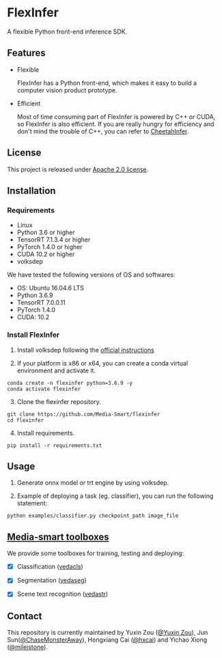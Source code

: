 # FlexInfer
A flexible Python front-end inference SDK.

## Features
- Flexible
  
  FlexInfer has a Python front-end, which makes it easy to build a computer vision product prototype.

- Efficient
  
  Most of time consuming part of FlexInfer is powered by C++ or CUDA, so FlexInfer is also efficient. If you are really hungry for efficiency and don't mind the trouble of C++, you can refer to [CheetahInfer](https://github.com/Media-Smart/cheetahinfer).

## License
This project is released under [Apache 2.0 license](https://github.com/Media-Smart/flexinfer/blob/master/LICENSE).

## Installation
### Requirements

- Linux
- Python 3.6 or higher
- TensorRT 7.1.3.4 or higher
- PyTorch 1.4.0 or higher
- CUDA 10.2 or higher
- volksdep

We have tested the following versions of OS and softwares:

- OS: Ubuntu 16.04.6 LTS
- Python 3.6.9
- TensorRT 7.0.0.11
- PyTorch 1.4.0
- CUDA: 10.2

### Install FlexInfer

1. Install volksdep following the [official instructions](https://github.com/Media-Smart/volksdep)

2. If your platform is x86 or x64, you can create a conda virtual environment and activate it.

  ```shell
  conda create -n flexinfer python=3.6.9 -y
  conda activate flexinfer
  ```

3. Clone the flexinfer repository.

```shell
git clone https://github.com/Media-Smart/flexinfer
cd flexinfer
```

4. Install requirements.

```shell
pip install -r requirements.txt
```

## Usage
1. Generate onnx model or trt engine by using volksdep.

2. Example of deploying a task (eg. classifier), you can run the following statement:
```shell
python examples/classifier.py checkpoint_path image_file
```

## [Media-smart toolboxes](https://github.com/Media-Smart)

We provide some toolboxes for training, testing and deploying:

- [x] Classification ([vedacls](https://github.com/Media-Smart/vedacls))

- [x] Segmentation ([vedaseg](https://github.com/Media-Smart/vedaseg))

- [x] Scene text recognition ([vedastr](https://github.com/Media-Smart/vedastr))

## Contact
This repository is currently maintained by Yuxin Zou ([@Yuxin Zou](https://github.com/YuxinZou)),
Jun Sun([@ChaseMonsterAway](https://github.com/ChaseMonsterAway)), Hongxiang Cai ([@hxcai](http://github.com/hxcai))
and Yichao Xiong ([@mileistone](https://github.com/mileistone)).
